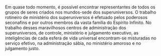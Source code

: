 ﻿Em quase todo momento, é possível encontrar representantes de todos os grupos de seres criados nos mundos-sede dos superuniversos. O trabalho rotineiro de ministério dos superuniversos é efetuado pelos poderosos seconafins e por outros membros da vasta família do Espírito Infinito. No trabalho desses maravilhosos centros de administração dos superuniversos, de controle, ministério e julgamento executivo, as inteligências de cada esfera de vida universal encontram-se misturadas no serviço efetivo, na administração sábia, no ministério amoroso e no julgamento justo.
